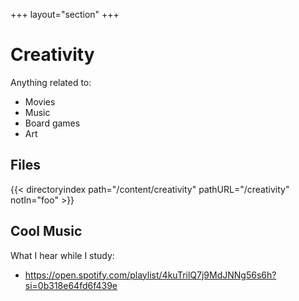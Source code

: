 +++
layout="section"
+++

# Creativity

Anything related to:
- Movies
- Music
- Board games
- Art

## Files

{{< directoryindex path="/content/creativity" pathURL="/creativity" notIn="foo" >}}

## Cool Music

What I hear while I study:
- https://open.spotify.com/playlist/4kuTrilQ7j9MdJNNg56s6h?si=0b318e64fd6f439e
